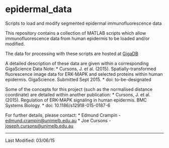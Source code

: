 # epidermal_data
Scripts to load and modify segmented epidermal immunofluorescence data


This repository contains a collection of MATLAB scripts which allow 
immunofluorescence data from human epidermis to be loaded and/or
modified.


The data for processing with these scripts are hosted at [GigaDB](http://gigadb.address/for/data "GigaDB")


A detailed description of these data are given within a corresponding GigaScience Data Note:
	* Cursons, J. et al. (2015). Spatially-transformed fluorescence image data for ERK-MAPK and selected proteins within human epidermis. GigaScience. Submitted Sept 2015.
	* doi: to-be-designated


Some of the concepts for this project (such as the normalised distance coordinate) are detailed within another publication:
	* Cursons, J. et al. (2015). Regulation of ERK-MAPK signaling in human epidermis. BMC Systems Biology. 
	* doi: 10.1186/s12918-015-0187-6


For further details, please contact:
	* Edmund Crampin - edmund.crampin@unimelb.edu.au
	* Joe Cursons - joseph.cursons@unimelb.edu.au

------------------------------
Last Modified: 03/06/15
